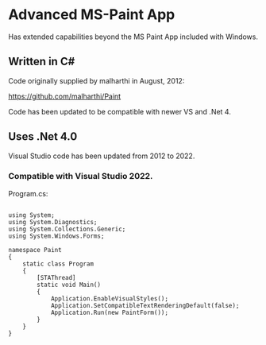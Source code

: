 # Advanced MS-Paint App

Has extended capabilities beyond the MS Paint App included with Windows.

## Written in C#

Code originally supplied by malharthi in August, 2012:

https://github.com/malharthi/Paint

Code has been updated to be compatible with newer VS and .Net 4.

## Uses .Net 4.0

Visual Studio code has been updated from 2012 to 2022.

### Compatible with Visual Studio 2022.

Program.cs:

```

using System;
using System.Diagnostics;
using System.Collections.Generic;
using System.Windows.Forms;

namespace Paint
{
    static class Program
    {
        [STAThread]
        static void Main()
        {
            Application.EnableVisualStyles();
            Application.SetCompatibleTextRenderingDefault(false);
            Application.Run(new PaintForm());
        }
    }
}
```
